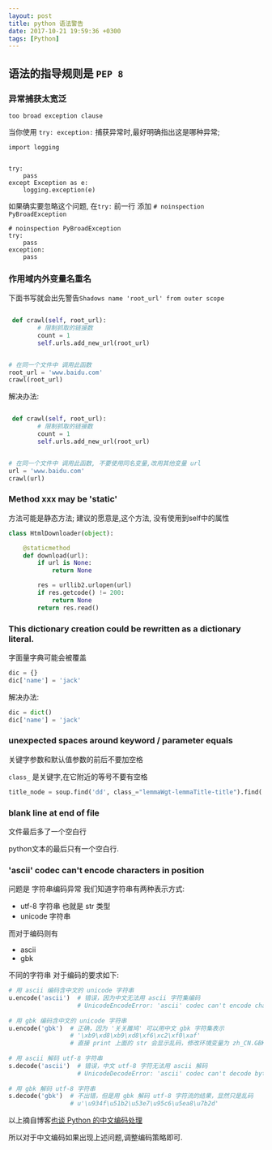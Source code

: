 ```yaml
---
layout: post
title: python 语法警告
date: 2017-10-21 19:59:36 +0300 
tags: [Python] 
---
```


## 语法的指导规则是 `PEP 8`

### 异常捕获太宽泛

```
too broad exception clause
```

当你使用 `try: exception:` 捕获异常时,最好明确指出这是哪种异常;

```
import logging


try: 
    pass
except Exception as e:
    logging.exception(e) 
```

如果确实要忽略这个问题, 在`try:` 前一行 添加 `# noinspection PyBroadException`

```
# noinspection PyBroadException
try: 
    pass
exception:
    pass
```

### 作用域内外变量名重名 

下面书写就会出先警告`Shadows name 'root_url' from outer scope`

```python

 def crawl(self, root_url):
        # 限制抓取的链接数
        count = 1
        self.urls.add_new_url(root_url)


# 在同一个文件中 调用此函数
root_url = 'www.baidu.com'
crawl(root_url)
```

解决办法:

```python

 def crawl(self, root_url):
        # 限制抓取的链接数
        count = 1
        self.urls.add_new_url(root_url)


# 在同一个文件中 调用此函数, 不要使用同名变量,改用其他变量 url
url = 'www.baidu.com'
crawl(url)
```


### Method xxx may be 'static'

方法可能是静态方法;
建议的愿意是,这个方法, 没有使用到self中的属性

```python
class HtmlDownloader(object):

    @staticmethod
    def download(url):
        if url is None:
            return None

        res = urllib2.urlopen(url)
        if res.getcode() != 200:
            return None
        return res.read()
```

### This dictionary creation could be rewritten as a dictionary literal.

字面量字典可能会被覆盖

``` python
dic = {}
dic['name'] = 'jack'
```

解决办法: 

``` python
dic = dict()
dic['name'] = 'jack'
```

### unexpected spaces around keyword / parameter equals

关键字参数和默认值参数的前后不要加空格

`class_` 是关键字,在它附近的等号不要有空格


```python
title_node = soup.find('dd', class_="lemmaWgt-lemmaTitle-title").find('h1')
```


### blank line at end of file 

文件最后多了一个空白行

python文本的最后只有一个空白行.


### 'ascii' codec can't encode characters in position 

问题是 字符串编码异常 
我们知道字符串有两种表示方式:

* utf-8 字符串 也就是 str 类型
* unicode 字符串

而对于编码则有

* ascii
* gbk

不同的字符串 对于编码的要求如下:


``` python
# 用 ascii 编码含中文的 unicode 字符串  
u.encode('ascii')  # 错误，因为中文无法用 ascii 字符集编码  
                   # UnicodeEncodeError: 'ascii' codec can't encode characters in position 0-3: ordinal not in range(128)  
  
# 用 gbk 编码含中文的 unicode 字符串  
u.encode('gbk')  # 正确，因为 '关关雎鸠' 可以用中文 gbk 字符集表示  
                 # '\xb9\xd8\xb9\xd8\xf6\xc2\xf0\xaf'  
                 # 直接 print 上面的 str 会显示乱码，修改环境变量为 zh_CN.GBK 可以看到结果是对的  
  
# 用 ascii 解码 utf-8 字符串  
s.decode('ascii')  # 错误，中文 utf-8 字符无法用 ascii 解码  
                   # UnicodeDecodeError: 'ascii' codec can't decode byte 0xe5 in position 0: ordinal not in range(128)  
  
# 用 gbk 解码 utf-8 字符串  
s.decode('gbk')  # 不出错，但是用 gbk 解码 utf-8 字符流的结果，显然只是乱码  
                 # u'\u934f\u51b2\u53e7\u95c6\u5ea8\u7b2d'  
```

以上摘自博客[也谈 Python 的中文编码处理](http://in355hz.iteye.com/blog/1860787)

所以对于中文编码如果出现上述问题,调整编码策略即可.




